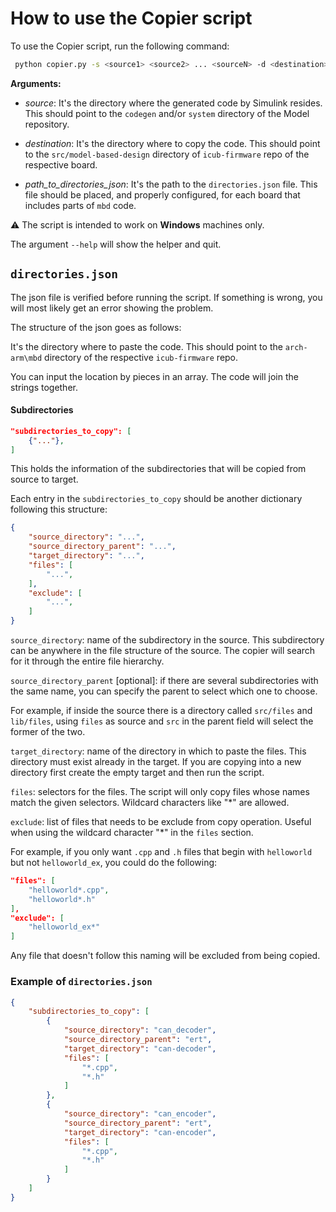 # How to use the Copier script

To use the Copier script, run the following command:

```bash
 python copier.py -s <source1> <source2> ... <sourceN> -d <destination> -j <path_to_directories_json>
```

**Arguments:**

- _source_: It's the directory where the generated code by Simulink resides. This should point to the `codegen` and/or `system` directory of the Model repository.

- _destination_: It's the directory where to copy the code. This should point to the `src/model-based-design` directory of `icub-firmware` repo of the respective board.

- _path_to_directories_json_: It's the path to the `directories.json` file. This file should be placed, and properly configured, for each board that includes parts of `mbd` code.

⚠️ The script is intended to work on **Windows** machines only.

The argument `--help` will show the helper and quit.


## `directories.json`

The json file is verified before running the script. If something is wrong, you will most likely get an error showing the problem. 

The structure of the json goes as follows:


It's the directory where to paste the code. This should point to the `arch-arm\mbd` directory of the respective `icub-firmware` repo.

You can input the location by pieces in an array. The code will join the strings together.

#### Subdirectories

```json
"subdirectories_to_copy": [
    {"..."},
]
```

This holds the information of the subdirectories that will be copied from source to target. 

Each entry in the `subdirectories_to_copy` should be another dictionary following this structure:

```json
{
    "source_directory": "...",
    "source_directory_parent": "...",
    "target_directory": "...",            
    "files": [
        "...",
    ],
    "exclude": [
        "...",
    ]
}
```

`source_directory`: name of the subdirectory in the source. This subdirectory can be anywhere in the file structure of the source. The copier will search for it through the entire file hierarchy.

`source_directory_parent` [optional]: if there are several subdirectories with the same name, you can specify the parent to select which one to choose.

For example, if inside the source there is a directory called `src/files` and `lib/files`, using `files` as source and `src` in the parent field will select the former of the two.

`target_directory`: name of the directory in which to paste the files. This directory must exist already in the target. If you are copying into a new directory first create the empty target and then run the script.

`files`: selectors for the files. The script will only copy files whose names match the given selectors. Wildcard characters like "*" are allowed.

`exclude`: list of files that needs to be exclude from copy operation. Useful when using the wildcard character "*" in the `files` section.

For example, if you only want `.cpp` and `.h` files that begin with `helloworld` but not `helloworld_ex`, you could do the following:

```json
"files": [
    "helloworld*.cpp",
    "helloworld*.h"
],
"exclude": [
    "helloworld_ex*"
]
```

Any file that doesn't follow this naming will be excluded from being copied.


### Example of `directories.json`

```json
{
    "subdirectories_to_copy": [
        {
            "source_directory": "can_decoder",
            "source_directory_parent": "ert",
            "target_directory": "can-decoder",            
            "files": [
                "*.cpp",
                "*.h"
            ]
        },
        {
            "source_directory": "can_encoder",
            "source_directory_parent": "ert",
            "target_directory": "can-encoder",            
            "files": [
                "*.cpp",
                "*.h"
            ]
        }
    ]
}
```
